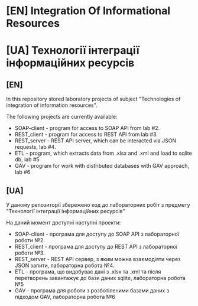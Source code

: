 <h1>[EN] Integration Of Informational Resources</h1>
<h1>[UA] Технології інтеграції інформаційних ресурсів</h1>

<h2>[EN]</h2>
In this repository stored laboratory projects of subject "Technologies of integration of information resources".

The following projects are currently available:
* SOAP-client - program for access to SOAP API from lab #2.
* REST_client - program for access to REST API from lab #3.
* REST_server - REST API server, which can be interacted via JSON requests, lab #4.
* ETL - program, which extracts data from .xlsx and .xml and load to sqlite db, lab #5
* GAV - program for work with distributed databases with GAV approach, lab #6

<h2>[UA]</h2>
У даному репозиторії збережено код до лабораторних робіт з предмету "Технології інтеграції інформаційних ресурсів"

На даний момент доступні наступні проекти:
* SOAP-client - програма для доступу до SOAP API з лабораторної роботи №2.
* REST_client - програма для доступу до REST API з лабораторної роботи №3.
* REST_server - REST API сервер, з яким можна взаємодіяти через JSON запити, лабораторна робота №4.
* ETL - програма, що видобуває дані з .xlsx та .xml та після перетворень завантажує до бази даних sqlite, лабораторна робота №5
* GAV - програма для роботи з розботіленими базами даних з підходом GAV, лабораторна робота №6